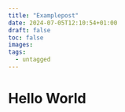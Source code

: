 ```yaml
---
title: "Examplepost"
date: 2024-07-05T12:10:54+01:00
draft: false
toc: false
images:
tags:
  - untagged
---
```


# Hello World
